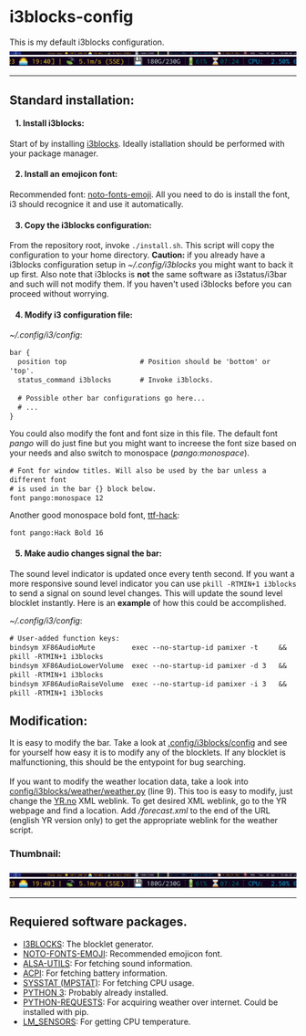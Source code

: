 # i3blocks-config
This is my default i3blocks configuration.
![Thumbnail1](resources/i3blocks-thumbnail-5.png)
<br/>
![Thumbnail2](resources/i3blocks-thumbnail-6.png)
***

<h2> Standard installation: </h2>

<h4> &nbsp;&nbsp; 1. Install i3blocks: </h4>

Start of by installing [i3blocks](https://www.archlinux.org/packages/community/x86_64/i3blocks/). Ideally istallation should be performed with your package manager.

<h4> &nbsp;&nbsp; 2. Install an emojicon font: </h4>

Recommended font: [noto-fonts-emoji](https://www.archlinux.org/packages/extra/any/noto-fonts-emoji/). All you need to do is install the font, i3 should recognice it and use it automatically.

<h4> &nbsp;&nbsp; 3. Copy the i3blocks configuration: </h4>

From the repository root, invoke `./install.sh`. This script will copy the configuration to your home directory. __Caution:__ if you already have a i3blocks configuration setup in *~/.config/i3blocks* you might want to back it up first. Also note that i3blocks is __not__ the same software as i3status/i3bar and such will not modify them. If you haven't used i3blocks before you can proceed without worrying.

<h4> &nbsp;&nbsp; 4. Modify i3 configuration file: </h4>

*~/.config/i3/config*:
```
bar {
  position top                  # Position should be 'bottom' or 'top'.
  status_command i3blocks       # Invoke i3blocks.

  # Possible other bar configurations go here...
  # ...
}
```
You could also modify the font and font size in this file. The default font *pango* will do just fine but you might want to increese the font size based on your needs and also switch to monospace (*pango:monospace*).
```
# Font for window titles. Will also be used by the bar unless a different font
# is used in the bar {} block below.
font pango:monospace 12
```
Another good monospace bold font, [ttf-hack](https://www.archlinux.org/packages/extra/any/ttf-hack/):
```
font pango:Hack Bold 16
```

<h4> &nbsp;&nbsp; 5. Make audio changes signal the bar: </h4>

The sound level indicator is updated once every tenth second. If you want a more responsive sound level indicator you can use `pkill -RTMIN+1 i3blocks` to send a signal on sound level changes. This will update the sound level blocklet instantly. Here is an __example__ of how this could be accomplished.

*~/.config/i3/config*:
```
# User-added function keys:
bindsym XF86AudioMute         exec --no-startup-id pamixer -t     && pkill -RTMIN+1 i3blocks
bindsym XF86AudioLowerVolume  exec --no-startup-id pamixer -d 3   && pkill -RTMIN+1 i3blocks
bindsym XF86AudioRaiseVolume  exec --no-startup-id pamixer -i 3   && pkill -RTMIN+1 i3blocks
```

<h2> Modification: </h2>

It is easy to modify the bar. Take a look at [.config/i3blocks/config](https://github.com/miklhh/i3blocks-config/blob/master/.config/i3blocks/config) and see for yourself how easy it is to modify any of the blocklets. If any blocklet is malfunctioning, this should be the entypoint for bug searching.
<br/> <br/>
If you want to modify the weather location data, take a look into [config/i3blocks/weather/weather.py](.config/i3blocks/weather/weather.py) (line 9). This too is easy to modify, just change the [YR.no](yr.no) XML weblink. To get desired XML weblink, go to the YR webpage and find a location. Add */forecast.xml* to the end of the URL (english YR version only) to get the appropriate weblink for the weather script.


<h3>Thumbnail:</h3>

![Thumbnail1](resources/i3blocks-thumbnail-5.png)
<br/>
![Thumbnail2](resources/i3blocks-thumbnail-6.png)
***

<h2>Requiered software packages.</h2>

* [I3BLOCKS](https://www.archlinux.org/packages/community/x86_64/i3blocks/): The blocklet generator.
* [NOTO-FONTS-EMOJI](https://www.archlinux.org/packages/extra/any/noto-fonts-emoji/): Recommended emojicon font.
* [ALSA-UTILS](https://www.archlinux.org/packages/extra/x86_64/alsa-utils/): For fetching sound information.
* [ACPI](https://www.archlinux.org/packages/community/x86_64/acpi/): For fetching battery information.
* [SYSSTAT (MPSTAT)](https://www.archlinux.org/packages/community/x86_64/sysstat/): For fetching CPU usage.
* [PYTHON 3](https://www.archlinux.org/packages/extra/x86_64/python/): Probably already installed.
* [PYTHON-REQUESTS](https://www.archlinux.org/packages/extra/any/python-requests/): For acquiring weather over internet. Could be installed with pip.
* [LM_SENSORS](https://www.archlinux.org/packages/extra/x86_64/lm_sensors/): For getting CPU temperature.
